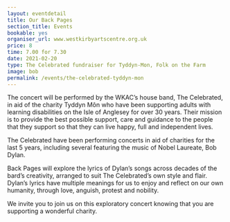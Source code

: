 ```yaml
---
layout: eventdetail
title: Our Back Pages
section_title: Events
bookable: yes
organiser_url: www.westkirbyartscentre.org.uk
price: 8
time: 7.00 for 7.30
date: 2021-02-20
type: The Celebrated fundraiser for Tyddyn-Mon, Folk on the Farm
image: bob
permalink: /events/the-celebrated-tyddyn-mon
---
```


The concert will be performed by the WKAC’s house band, The Celebrated, in aid of the charity Tyddyn Môn who have been supporting adults with learning disabilities on the Isle of Anglesey for over 30 years. Their mission is to provide the best possible support, care and guidance to the people that they support so that they can live happy, full and independent lives.

The Celebrated have been performing concerts in aid of charities for the last 5 years, including several featuring the music of Nobel Laureate, Bob Dylan.

Back Pages will explore the lyrics of Dylan’s songs across decades of the bard’s creativity, arranged to suit The Celebrated’s own style and flair.  Dylan’s lyrics have multiple meanings for us to enjoy and reflect on our own humanity, through love, anguish, protest and nobility.

We invite you to join us on this exploratory concert knowing that you are supporting a wonderful charity.
